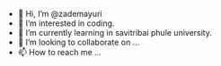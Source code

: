- 👋 Hi, I’m @zademayuri
- 👀 I’m interested in coding.
- 🌱 I’m currently learning in savitribai phule university.
- 💞️ I’m looking to collaborate on ...
- 📫 How to reach me ...

<!---
zademayuri/zademayuri is a ✨ special ✨ repository because its `README.md` (this file) appears on your GitHub profile.
You can click the Preview link to take a look at your changes.
--->
